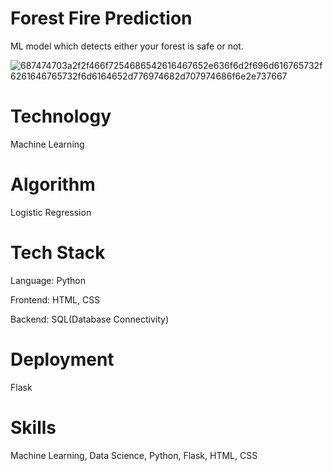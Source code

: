 # Forest Fire Prediction
ML model which detects either your forest is safe or not.

![687474703a2f2f466f7254686542616467652e636f6d2f696d616765732f6261646765732f6d6164652d776974682d707974686f6e2e737667](https://user-images.githubusercontent.com/88787924/213380195-28f42fe3-3ad6-4f0a-aa0d-d093f7e4b101.svg)
# Technology
Machine Learning
# Algorithm
Logistic Regression
# Tech Stack
Language: Python

Frontend: HTML, CSS

Backend: SQL(Database Connectivity)
# Deployment
Flask
# Skills
Machine Learning, Data Science, Python, Flask, HTML, CSS

